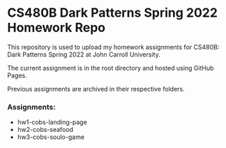 # CS480B Dark Patterns Spring 2022 Homework Repo

This repository is used to upload my homework assignments for CS480B: Dark Patterns Spring 2022 at John Carroll University.

The current assignment is in the root directory and hosted using GitHub Pages.

Previous assignments are archived in their respective folders.

### Assignments:
- hw1-cobs-landing-page
- hw2-cobs-seafood
- hw3-cobs-soulo-game
